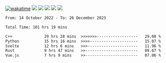[![wakatime](https://wakatime.com/badge/user/368879df-dc38-4b1a-86c4-8a2054a0e074.svg)](https://wakatime.com/@368879df-dc38-4b1a-86c4-8a2054a0e074)
<img src="https://img.shields.io/badge/Windows-0078D6?style=flat&logo=Windows&logoColor=white">
<img src="https://img.shields.io/badge/IntelliJ_IDEA-000000.svg?style=flat&logo=IntelliJ-IDEA&logoColor=white">
<img src="https://img.shields.io/badge/CLion-000000.svg?style=flat&logo=CLion&logoColor=white">
<img src="https://img.shields.io/badge/Visual_Studio_Code-007ACC?style=flat&logo=Visual-Studio-Code&logoColor=white">
<img src="https://img.shields.io/badge/Discord-5865F2?label=kano42&style=flat&logo=discord&logoColor=white">
<br>


<!--START_SECTION:waka-->

```txt
From: 14 October 2022 - To: 26 December 2023

Total Time: 101 hrs 19 mins

C++              29 hrs 28 mins  >>>>>>>------------------   29.08 %
Python           15 hrs 16 mins  >>>>---------------------   15.07 %
Svelte           12 hrs 6 mins   >>>----------------------   11.96 %
Rust             9 hrs 47 mins   >>-----------------------   09.67 %
Vue.js           7 hrs 9 mins    >>-----------------------   07.06 %
```

<!--END_SECTION:waka-->
